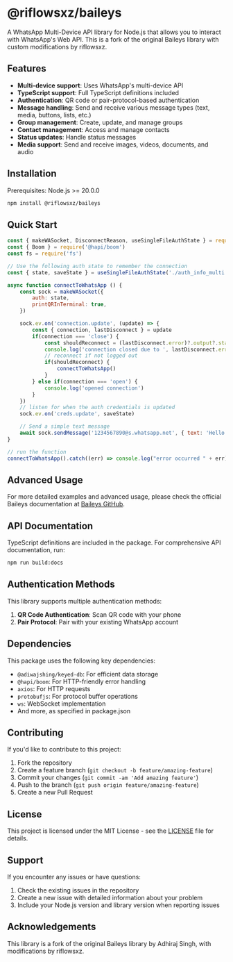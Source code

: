 # @riflowsxz/baileys

A WhatsApp Multi-Device API library for Node.js that allows you to interact with WhatsApp's Web API. This is a fork of the original Baileys library with custom modifications by riflowsxz.

## Features

- **Multi-device support**: Uses WhatsApp's multi-device API
- **TypeScript support**: Full TypeScript definitions included
- **Authentication**: QR code or pair-protocol-based authentication
- **Message handling**: Send and receive various message types (text, media, buttons, lists, etc.)
- **Group management**: Create, update, and manage groups
- **Contact management**: Access and manage contacts
- **Status updates**: Handle status messages
- **Media support**: Send and receive images, videos, documents, and audio

## Installation

Prerequisites: Node.js >= 20.0.0

```bash
npm install @riflowsxz/baileys
```

## Quick Start

```javascript
const { makeWASocket, DisconnectReason, useSingleFileAuthState } = require('@riflowsxz/baileys')
const { Boom } = require('@hapi/boom')
const fs = require('fs')

// Use the following auth state to remember the connection
const { state, saveState } = useSingleFileAuthState('./auth_info_multi.json')

async function connectToWhatsApp () {
    const sock = makeWASocket({
        auth: state,
        printQRInTerminal: true,
    })

    sock.ev.on('connection.update', (update) => {
        const { connection, lastDisconnect } = update
        if(connection === 'close') {
            const shouldReconnect = (lastDisconnect.error)?.output?.statusCode !== DisconnectReason.loggedOut
            console.log('connection closed due to ', lastDisconnect.error, 'reconnecting ', shouldReconnect)
            // reconnect if not logged out
            if(shouldReconnect) {
                connectToWhatsApp()
            }
        } else if(connection === 'open') {
            console.log('opened connection')
        }
    })
    // listen for when the auth credentials is updated
    sock.ev.on('creds.update', saveState)

    // Send a simple text message
    await sock.sendMessage('1234567890@s.whatsapp.net', { text: 'Hello there!' })
}

// run the function
connectToWhatsApp().catch((err) => console.log("error occurred " + err))
```

## Advanced Usage

For more detailed examples and advanced usage, please check the official Baileys documentation at [Baileys GitHub](https://github.com/WhiskeySockets/Baileys).

## API Documentation

TypeScript definitions are included in the package. For comprehensive API documentation, run:

```bash
npm run build:docs
```

## Authentication Methods

This library supports multiple authentication methods:

1. **QR Code Authentication**: Scan QR code with your phone
2. **Pair Protocol**: Pair with your existing WhatsApp account

## Dependencies

This package uses the following key dependencies:

- `@adiwajshing/keyed-db`: For efficient data storage
- `@hapi/boom`: For HTTP-friendly error handling
- `axios`: For HTTP requests
- `protobufjs`: For protocol buffer operations
- `ws`: WebSocket implementation
- And more, as specified in package.json

## Contributing

If you'd like to contribute to this project:

1. Fork the repository
2. Create a feature branch (`git checkout -b feature/amazing-feature`)
3. Commit your changes (`git commit -am 'Add amazing feature'`)
4. Push to the branch (`git push origin feature/amazing-feature`)
5. Create a new Pull Request

## License

This project is licensed under the MIT License - see the [LICENSE](LICENSE) file for details.

## Support

If you encounter any issues or have questions:

1. Check the existing issues in the repository
2. Create a new issue with detailed information about your problem
3. Include your Node.js version and library version when reporting issues

## Acknowledgements

This library is a fork of the original Baileys library by Adhiraj Singh, with modifications by riflowsxz.